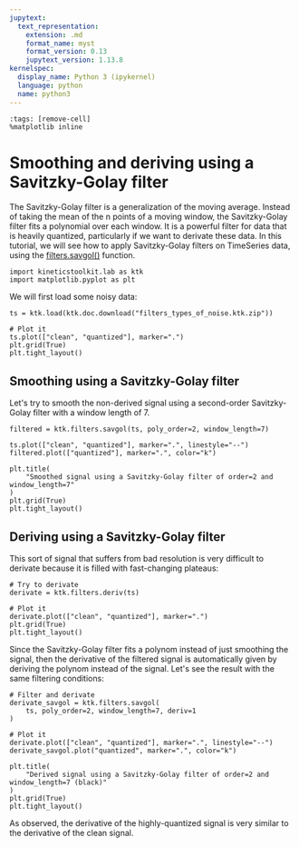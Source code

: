 ```yaml
---
jupytext:
  text_representation:
    extension: .md
    format_name: myst
    format_version: 0.13
    jupytext_version: 1.13.8
kernelspec:
  display_name: Python 3 (ipykernel)
  language: python
  name: python3
---
```


```{code-cell} ipython3
:tags: [remove-cell]
%matplotlib inline
```

# Smoothing and deriving using a Savitzky-Golay filter

The Savitzky-Golay filter is a generalization of the moving average. Instead of taking the mean of the n points of a moving window, the Savitzky-Golay filter fits a polynomial over each window. It is a powerful filter for data that is heavily quantized, particularly if we want to derivate these data. In this tutorial, we will see how to apply Savitzky-Golay filters on TimeSeries data, using the [filters.savgol()](api/kineticstoolkit.filters.savgol.rst) function.

```{code-cell} ipython3
import kineticstoolkit.lab as ktk
import matplotlib.pyplot as plt
```

We will first load some noisy data:

```{code-cell} ipython3
ts = ktk.load(ktk.doc.download("filters_types_of_noise.ktk.zip"))

# Plot it
ts.plot(["clean", "quantized"], marker=".")
plt.grid(True)
plt.tight_layout()
```

## Smoothing using a Savitzky-Golay filter

Let's try to smooth the non-derived signal using a second-order Savitzky-Golay filter with a window length of 7.

```{code-cell} ipython3
filtered = ktk.filters.savgol(ts, poly_order=2, window_length=7)

ts.plot(["clean", "quantized"], marker=".", linestyle="--")
filtered.plot(["quantized"], marker=".", color="k")

plt.title(
    "Smoothed signal using a Savitzky-Golay filter of order=2 and window_length=7"
)
plt.grid(True)
plt.tight_layout()
```

## Deriving using a Savitzky-Golay filter

This sort of signal that suffers from bad resolution is very difficult to derivate because it is filled with fast-changing plateaus:

```{code-cell} ipython3
# Try to derivate
derivate = ktk.filters.deriv(ts)

# Plot it
derivate.plot(["clean", "quantized"], marker=".")
plt.grid(True)
plt.tight_layout()
```

Since the Savitzky-Golay filter fits a polynom instead of just smoothing the signal, then the derivative of the filtered signal is automatically given by deriving the polynom instead of the signal. Let's see the result with the same filtering conditions:

```{code-cell} ipython3
# Filter and derivate
derivate_savgol = ktk.filters.savgol(
    ts, poly_order=2, window_length=7, deriv=1
)

# Plot it
derivate.plot(["clean", "quantized"], marker=".", linestyle="--")
derivate_savgol.plot("quantized", marker=".", color="k")

plt.title(
    "Derived signal using a Savitzky-Golay filter of order=2 and window_length=7 (black)"
)
plt.grid(True)
plt.tight_layout()
```

As observed, the derivative of the highly-quantized signal is very similar to the derivative of the clean signal.
